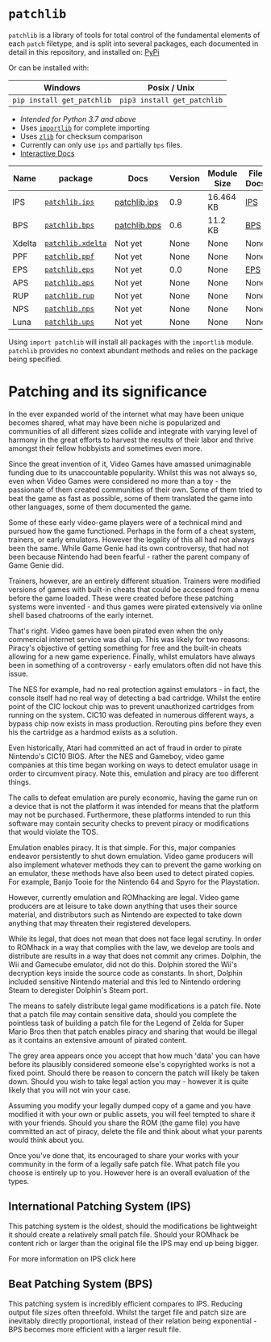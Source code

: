 # `patchlib`
`patchlib`  is a library of tools for total control of the fundamental elements of each `patch` filetype, and is split into several packages, each documented in detail in this repository, and installed on: [PyPi]( https://pypi.org/project/patchlib/)

Or can be installed with:

|Windows|Posix / Unix|
|--|--|
|`pip install get_patchlib`  | `pip3 install get_patchlib` |
 - *Intended for Python 3.7 and above*
 - Uses [`importlib`](https://docs.python.org/3/library/importlib.html) for complete importing
 - Uses [`zlib`](https://docs.python.org/3/library/zlib.html) for checksum comparison
 - Currently can only use `ips` and partially `bps` files.
 - [Interactive Docs](https://patchlib.readthedocs.io)

|Name | package |Docs| Version| Module Size | File Docs|
|--|--|--|--|--|--|
|IPS|[`patchlib.ips`](https://github.com/BrettefromNesUniverse/patchlib/blob/main/src/patchlib/ips.py)| [patchlib.ips](https://github.com/BrettefromNesUniverse/patchlib/blob/main/docs/package_docs/patchlib.ips_docs.md) |0.9|16.464 KB |[IPS](https://github.com/BrettefromNesUniverse/patchlib/blob/main/docs/filetype_docs/ips_docs.md) |
|BPS|[`patchlib.bps`](https://github.com/BrettefromNesUniverse/patchlib/blob/main/src/patchlib/bps.py)|[patchlib.bps](https://github.com/BrettefromNesUniverse/patchlib/blob/main/docs/package_docs/patchlib.bps_docs.md)|0.6|11.2 KB|[BPS](https://github.com/BrettefromNesUniverse/patchlib/blob/main/docs/filetype_docs/bps_docs.md)
|Xdelta|[`patchlib.xdelta`]()|Not yet|None|None|None
|PPF|[`patchlib.ppf`]()|Not yet|None|None|None
|EPS|[`patchlib.eps`](https://github.com/BrettefromNesUniverse/patchlib/blob/main/src/patchlib/eps.py)|Not yet|0.0|None|[EPS](https://github.com/BrettefromNesUniverse/patchlib/blob/main/docs/filetype_docs/eps_docs.md)
|APS|[`patchlib.aps`]()|Not yet|None|None|None
|RUP|[`patchlib.rup`]()|Not yet|None|None|None
|NPS|[`patchlib.nps`]()|Not yet|None|None|None
|Luna|[`patchlib.ups`]()|Not yet|None|None|None

Using `import patchlib` will install all packages with the `importlib` module. `patchlib` provides no context abundant methods and relies on the package being specified.


# Patching and its significance

In the ever expanded world of the internet what may have been unique becomes shared, what may have been niche is popularized and communities of all different sizes collide and integrate with varying level of harmony in the great efforts to harvest the results of their labor and thrive amongst their fellow hobbyists and sometimes even more.

Since the great invention of it, Video Games have amassed unimaginable funding due to its unaccountable popularity. Whilst this was not always so, even when Video Games were considered no more than a toy - the passionate of them created communities of their own. Some of them tried to beat the game as fast as possible, some of them translated the game into other languages, some of them documented the game.

Some of these early video-game players were of a technical mind and pursued how the game functioned. Perhaps in the form of a cheat system, trainers, or early emulators. However the legality of this all had not always been the same. While Game Genie had its own controversy, that had not been because Nintendo had been fearful - rather the parent company of Game Genie did.
 
 Trainers, however, are an entirely different situation. Trainers were modified versions of games with built-in cheats that could be accessed from a menu before the game loaded. These were created before these patching systems were invented - and thus games were pirated extensively via online shell based chatrooms of the early internet.

That's right. Video games have been pirated even when the only commercial internet service was dial up. This was likely for two reasons: Piracy's objective of getting something for free and the built-in cheats allowing for a new game experience. Finally, whilst emulators have always been in something of a controversy - early emulators often did not have this issue. 

The NES for example, had no real protection against emulators - in fact, the console itself had no real way of detecting a bad cartridge. Whilst the entire point of the CIC lockout chip was to prevent unauthorized cartridges from running on the system. CIC10 was defeated in numerous different ways, a bypass chip now exists in mass production. Rerouting pins before they even his the cartridge as a hardmod exists as a solution. 

Even historically, Atari had committed an act of fraud in order to pirate Nintendo's CIC10 BIOS. After the NES and Gameboy, video game companies at this time began working on ways to detect emulator usage in order to circumvent piracy. Note this, emulation and piracy are too different things. 

The calls to defeat emulation are purely economic, having the game run on a device that is not the platform it was intended for means that the platform may not be purchased. Furthermore, these platforms intended to run this software may contain security checks to prevent piracy or modifications that would violate the TOS. 

Emulation enables piracy. It is that simple. For this, major companies endeavor persistently to shut down emulation. Video game producers will also implement whatever methods they can to prevent the game working on an emulator, these methods have also been used to detect pirated copies. For example, Banjo Tooie for the Nintendo 64 and Spyro for the Playstation.

However, currently emulation and ROMhacking are legal. Video game producers are at leisure to take down anything that uses their source material, and distributors such as Nintendo are expected to take down anything that may threaten their registered developers.

While its legal, that does not mean that does not face legal scrutiny. In order to ROMhack in a way that complies with the law, we develop are tools and distribute are results in a way that does not commit any crimes. Dolphin, the Wii and Gamecube emulator, did not do this. Dolphin stored the Wii's decryption keys inside the source code as constants. In short, Dolphin included sensitive Nintendo material and this led to Nintendo ordering Steam to deregister Dolphin's Steam port.

The means to safely distribute legal game modifications is a patch file. Note that a patch file may contain sensitive data, should you complete the pointless task of building a patch file for the Legend of Zelda for Super Mario Bros then that patch enables piracy and sharing that would be illegal as it contains an extensive amount of pirated content.

The grey area appears once you accept that how much 'data' you can have before its plausibly considered someone else's copyrighted works is not a fixed point. Should there be reason to concern the patch will likely be taken down. Should you wish to take legal action you may - however it is quite likely that you will not win your case.

Assuming you modify your legally dumped copy of a game and you have modified it with your own or public assets, you will feel tempted to share it with your friends. Should you share the ROM (the game file) you have committed an act of piracy, delete the file and think about what your parents would think about you.

Once you've done that, its encouraged to share your works with your community in the form of a legally safe patch file. What patch file you choose is entirely up to you. However here is an overall evaluation of the types. 

## International Patching System (IPS)

This patching system is the oldest, should the modifications be lightweight it should create a relatively small patch file. Should your ROMhack be content rich or larger than the original file the IPS may end up being bigger. 

For more information on IPS click here

## Beat Patching System (BPS)

This patching system is incredibly efficient compares to IPS. Reducing output file sizes often threefold. Whilst the target file and patch size are inevitably directly proportional, instead of their relation being exponential - BPS becomes more efficient with a larger result file. 

